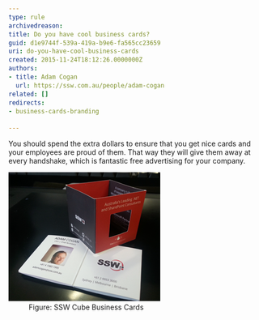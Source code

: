 ```yaml
---
type: rule
archivedreason: 
title: Do you have cool business cards?
guid: d1e9744f-539a-419a-b9e6-fa565cc23659
uri: do-you-have-cool-business-cards
created: 2015-11-24T18:12:26.0000000Z
authors:
- title: Adam Cogan
  url: https://ssw.com.au/people/adam-cogan
related: []
redirects:
- business-cards-branding

---
```


You should spend the extra dollars to ensure that you get nice cards and your employees are proud of them. That way they will give them away at every handshake, which is fantastic free advertising for your company.
<dl class="goodImage">   <dt>
      <img src="ssw-businesscards.png" alt="">
   </dt><dd>Figure: SSW Cube Business Cards</dd></dl>
<!--endintro-->
